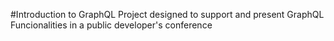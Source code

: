 #Introduction to GraphQL
Project designed to support and present GraphQL Funcionalities in a public developer's conference
